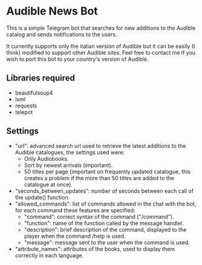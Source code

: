 # Audible News Bot

This is a simple Telegram bot that searches for new additions to the Audible catalog and sends notifications to the users.

It currently supports only the italian version of Audible but it can be easily (I think) modified to support other Audible sites. Feel free to contact me if you wish to port this bot to your country's version of Audible.

## Libraries required

* beautifulsoup4
* lxml
* requests
* telepot

## Settings

* "url": advanced search url used to retrieve the latest additions to the Audible catalogues, the settings used were:
    * Only Audiobooks.
    * Sort by newest arrivals (important).
    * 50 titles per page (important on frequently updated catalogue, this creates a problem if the more than 50 titles are added to the catalogue at once).
* "seconds_between_updates": number of seconds between each call of the update() function.
* "allowed_commands": list of commands allowed in the chat with the bot, for each command these features are specified:
    * "command": correct syntax of the command ("/command").
    * "function": name of the function called by the message handler.
    * "description": brief description of the command, displayed to the player when the command /help is used.
    * "message": message sent to the user when the command is used.
* "attribute_names": attributes of the books, used to display them correctly in each language.